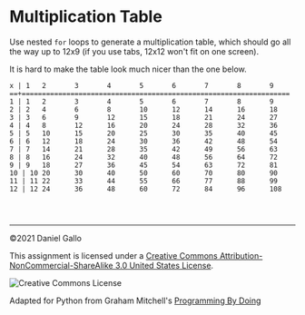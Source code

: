 # Multiplication Table


Use nested `for` loops to generate
a multiplication table, which should go all the way up to 12x9
(if you use tabs, 12x12 won't fit on one screen).


It is hard to make the table look much nicer than the one below.



```
x | 1   2       3       4       5       6       7       8       9 
==+==================================================================
1 | 1   2       3       4       5       6       7       8       9
2 | 2   4       6       8       10      12      14      16      18
3 | 3   6       9       12      15      18      21      24      27
4 | 4   8       12      16      20      24      28      32      36
5 | 5   10      15      20      25      30      35      40      45
6 | 6   12      18      24      30      36      42      48      54
7 | 7   14      21      28      35      42      49      56      63
8 | 8   16      24      32      40      48      56      64      72
9 | 9   18      27      36      45      54      63      72      81
10 | 10 20      30      40      50      60      70      80      90
11 | 11 22      33      44      55      66      77      88      99
12 | 12 24      36      48      60      72      84      96      108

```


```



```



---


©2021 Daniel Gallo


This assignment is licensed under a
[Creative Commons Attribution-NonCommercial-ShareAlike 3.0 United States License](https://creativecommons.org/licenses/by-nc-sa/3.0/us/deed.en_US).  

![Creative Commons License](images/by-nc-sa.png)





Adapted for Python from Graham Mitchell's [Programming By Doing](https://programmingbydoing.com/)